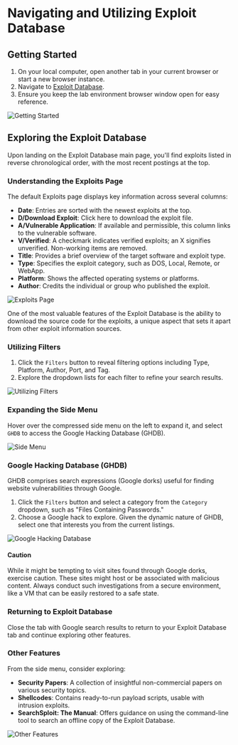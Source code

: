 # Navigating and Utilizing Exploit Database

## Getting Started

1. On your local computer, open another tab in your current browser or start a new browser instance.
2. Navigate to [Exploit Database](https://www.exploit-db.com/).
3. Ensure you keep the lab environment browser window open for easy reference.

![Getting Started](https://github.com/TheCyberVault/Threat-Intelligence-Sources/assets/141572056/3a1084fa-700c-4ae2-80f7-a4e38d9d4014)


## Exploring the Exploit Database

Upon landing on the Exploit Database main page, you'll find exploits listed in reverse chronological order, with the most recent postings at the top.

### Understanding the Exploits Page

The default Exploits page displays key information across several columns:

- **Date**: Entries are sorted with the newest exploits at the top.
- **D/Download Exploit**: Click here to download the exploit file.
- **A/Vulnerable Application**: If available and permissible, this column links to the vulnerable software.
- **V/Verified**: A checkmark indicates verified exploits; an X signifies unverified. Non-working items are removed.
- **Title**: Provides a brief overview of the target software and exploit type.
- **Type**: Specifies the exploit category, such as DOS, Local, Remote, or WebApp.
- **Platform**: Shows the affected operating systems or platforms.
- **Author**: Credits the individual or group who published the exploit.

![Exploits Page](https://github.com/TheCyberVault/Threat-Intelligence-Sources/assets/141572056/eeeda65f-80c5-44d8-bdc6-41275af5198e)


One of the most valuable features of the Exploit Database is the ability to download the source code for the exploits, a unique aspect that sets it apart from other exploit information sources.

### Utilizing Filters

1. Click the `Filters` button to reveal filtering options including Type, Platform, Author, Port, and Tag.
2. Explore the dropdown lists for each filter to refine your search results.

![Utilizing Filters](path/to/your/utilizing_filters_image.png)

### Expanding the Side Menu

Hover over the compressed side menu on the left to expand it, and select `GHDB` to access the Google Hacking Database (GHDB).

![Side Menu](path/to/your/side_menu_image.png)

### Google Hacking Database (GHDB)

GHDB comprises search expressions (Google dorks) useful for finding website vulnerabilities through Google.

1. Click the `Filters` button and select a category from the `Category` dropdown, such as "Files Containing Passwords."
2. Choose a Google hack to explore. Given the dynamic nature of GHDB, select one that interests you from the current listings.

![Google Hacking Database](path/to/your/GHDB_image.png)

#### Caution

While it might be tempting to visit sites found through Google dorks, exercise caution. These sites might host or be associated with malicious content. Always conduct such investigations from a secure environment, like a VM that can be easily restored to a safe state.

### Returning to Exploit Database

Close the tab with Google search results to return to your Exploit Database tab and continue exploring other features.

### Other Features

From the side menu, consider exploring:

- **Security Papers**: A collection of insightful non-commercial papers on various security topics.
- **Shellcodes**: Contains ready-to-run payload scripts, usable with intrusion exploits.
- **SearchSploit: The Manual**: Offers guidance on using the command-line tool to search an offline copy of the Exploit Database.

![Other Features](path/to/your/other_features_image.png)

